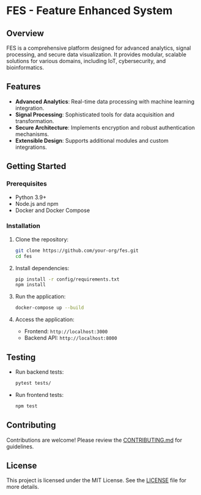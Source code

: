
# FES - Feature Enhanced System

## Overview
FES is a comprehensive platform designed for advanced analytics, signal processing, and secure data visualization. It provides modular, scalable solutions for various domains, including IoT, cybersecurity, and bioinformatics.

## Features
- **Advanced Analytics**: Real-time data processing with machine learning integration.
- **Signal Processing**: Sophisticated tools for data acquisition and transformation.
- **Secure Architecture**: Implements encryption and robust authentication mechanisms.
- **Extensible Design**: Supports additional modules and custom integrations.

## Getting Started

### Prerequisites
- Python 3.9+
- Node.js and npm
- Docker and Docker Compose

### Installation
1. Clone the repository:
   ```bash
   git clone https://github.com/your-org/fes.git
   cd fes
   ```

2. Install dependencies:
   ```bash
   pip install -r config/requirements.txt
   npm install
   ```

3. Run the application:
   ```bash
   docker-compose up --build
   ```

4. Access the application:
   - Frontend: `http://localhost:3000`
   - Backend API: `http://localhost:8000`

## Testing
- Run backend tests:
   ```bash
   pytest tests/
   ```
- Run frontend tests:
   ```bash
   npm test
   ```

## Contributing
Contributions are welcome! Please review the [CONTRIBUTING.md](CONTRIBUTING.md) for guidelines.

## License
This project is licensed under the MIT License. See the [LICENSE](LICENSE) file for more details.
